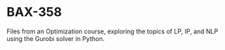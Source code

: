 # BAX-358
Files from an Optimization course, exploring the topics of LP, IP, and NLP using the Gurobi solver in Python.
